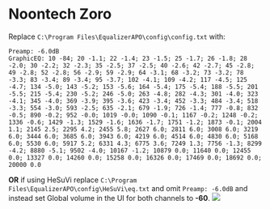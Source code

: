 # Noontech Zoro
Replace `C:\Program Files\EqualizerAPO\config\config.txt` with:
```
Preamp: -6.0dB
GraphicEQ: 10 -84; 20 -1.1; 22 -1.4; 23 -1.5; 25 -1.7; 26 -1.8; 28 -2.0; 30 -2.2; 32 -2.3; 35 -2.5; 37 -2.5; 40 -2.6; 42 -2.7; 45 -2.8; 49 -2.8; 52 -2.8; 56 -2.9; 59 -2.9; 64 -3.1; 68 -3.2; 73 -3.2; 78 -3.3; 83 -3.4; 89 -3.4; 95 -3.7; 102 -4.1; 109 -4.2; 117 -4.5; 125 -4.7; 134 -5.0; 143 -5.2; 153 -5.6; 164 -5.4; 175 -5.4; 188 -5.5; 201 -5.5; 215 -5.4; 230 -5.2; 246 -5.0; 263 -4.8; 282 -4.3; 301 -4.0; 323 -4.1; 345 -4.0; 369 -3.9; 395 -3.6; 423 -3.4; 452 -3.3; 484 -3.4; 518 -3.3; 554 -3.0; 593 -2.5; 635 -2.1; 679 -1.9; 726 -1.4; 777 -0.8; 832 -0.5; 890 -0.2; 952 -0.0; 1019 -0.0; 1090 -0.1; 1167 -0.2; 1248 -0.2; 1336 -0.6; 1429 -1.3; 1529 -1.6; 1636 -1.7; 1751 -1.2; 1873 -0.1; 2004 1.1; 2145 2.5; 2295 4.2; 2455 5.8; 2627 6.0; 2811 6.0; 3008 6.0; 3219 6.0; 3444 6.0; 3685 6.0; 3943 6.0; 4219 6.0; 4514 6.0; 4830 6.0; 5168 6.0; 5530 6.0; 5917 5.2; 6331 4.3; 6775 3.6; 7249 1.3; 7756 -1.3; 8299 -4.2; 8880 -5.1; 9502 -4.0; 10167 -1.2; 10879 0.0; 11640 0.0; 12455 0.0; 13327 0.0; 14260 0.0; 15258 0.0; 16326 0.0; 17469 0.0; 18692 0.0; 20000 0.0
```
**OR** if using HeSuVi replace `C:\Program Files\EqualizerAPO\config\HeSuVi\eq.txt` and omit `Preamp: -6.0dB` and instead set Global volume in the UI for both channels to **-60**.
![](https://raw.githubusercontent.com/jaakkopasanen/AutoEq/master/results/SBAF-Serious/headphoncecom/onear/Noontech%20Zoro/Noontech%20Zoro.png)